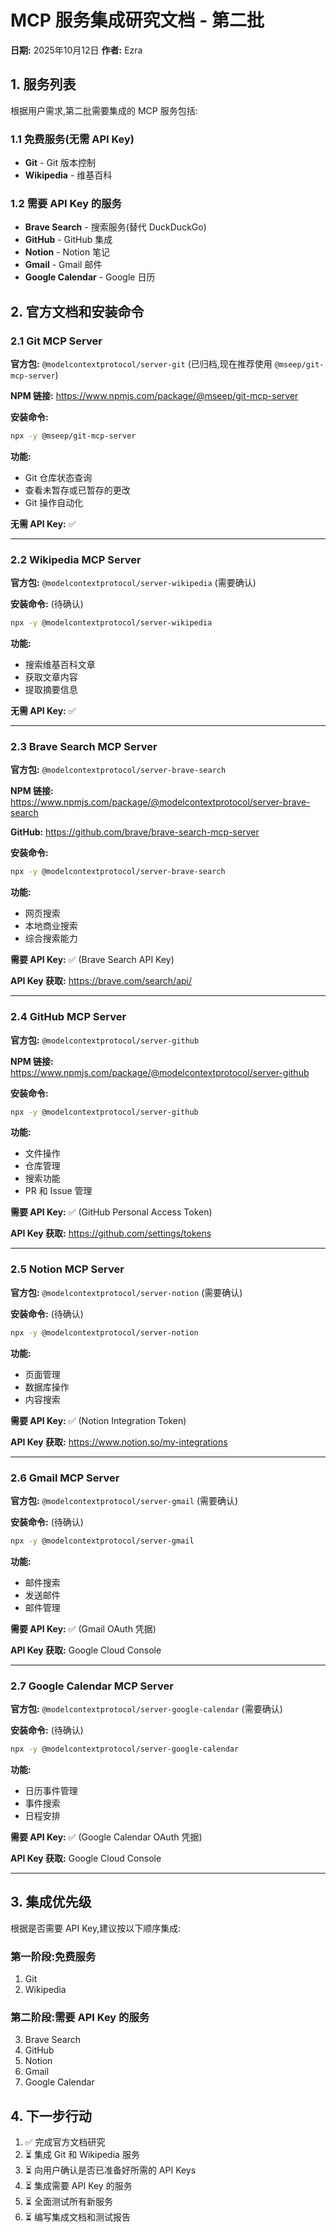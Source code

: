 # MCP 服务集成研究文档 - 第二批

**日期:** 2025年10月12日
**作者:** Ezra

## 1. 服务列表

根据用户需求,第二批需要集成的 MCP 服务包括:

### 1.1 免费服务(无需 API Key)
- **Git** - Git 版本控制
- **Wikipedia** - 维基百科

### 1.2 需要 API Key 的服务
- **Brave Search** - 搜索服务(替代 DuckDuckGo)
- **GitHub** - GitHub 集成
- **Notion** - Notion 笔记
- **Gmail** - Gmail 邮件
- **Google Calendar** - Google 日历

## 2. 官方文档和安装命令

### 2.1 Git MCP Server

**官方包:** `@modelcontextprotocol/server-git` (已归档,现在推荐使用 `@mseep/git-mcp-server`)

**NPM 链接:** https://www.npmjs.com/package/@mseep/git-mcp-server

**安装命令:**
```bash
npx -y @mseep/git-mcp-server
```

**功能:**
- Git 仓库状态查询
- 查看未暂存或已暂存的更改
- Git 操作自动化

**无需 API Key:** ✅

---

### 2.2 Wikipedia MCP Server

**官方包:** `@modelcontextprotocol/server-wikipedia` (需要确认)

**安装命令:** (待确认)
```bash
npx -y @modelcontextprotocol/server-wikipedia
```

**功能:**
- 搜索维基百科文章
- 获取文章内容
- 提取摘要信息

**无需 API Key:** ✅

---

### 2.3 Brave Search MCP Server

**官方包:** `@modelcontextprotocol/server-brave-search`

**NPM 链接:** https://www.npmjs.com/package/@modelcontextprotocol/server-brave-search

**GitHub:** https://github.com/brave/brave-search-mcp-server

**安装命令:**
```bash
npx -y @modelcontextprotocol/server-brave-search
```

**功能:**
- 网页搜索
- 本地商业搜索
- 综合搜索能力

**需要 API Key:** ✅ (Brave Search API Key)

**API Key 获取:** https://brave.com/search/api/

---

### 2.4 GitHub MCP Server

**官方包:** `@modelcontextprotocol/server-github`

**NPM 链接:** https://www.npmjs.com/package/@modelcontextprotocol/server-github

**安装命令:**
```bash
npx -y @modelcontextprotocol/server-github
```

**功能:**
- 文件操作
- 仓库管理
- 搜索功能
- PR 和 Issue 管理

**需要 API Key:** ✅ (GitHub Personal Access Token)

**API Key 获取:** https://github.com/settings/tokens

---

### 2.5 Notion MCP Server

**官方包:** `@modelcontextprotocol/server-notion` (需要确认)

**安装命令:** (待确认)
```bash
npx -y @modelcontextprotocol/server-notion
```

**功能:**
- 页面管理
- 数据库操作
- 内容搜索

**需要 API Key:** ✅ (Notion Integration Token)

**API Key 获取:** https://www.notion.so/my-integrations

---

### 2.6 Gmail MCP Server

**官方包:** `@modelcontextprotocol/server-gmail` (需要确认)

**安装命令:** (待确认)
```bash
npx -y @modelcontextprotocol/server-gmail
```

**功能:**
- 邮件搜索
- 发送邮件
- 邮件管理

**需要 API Key:** ✅ (Gmail OAuth 凭据)

**API Key 获取:** Google Cloud Console

---

### 2.7 Google Calendar MCP Server

**官方包:** `@modelcontextprotocol/server-google-calendar` (需要确认)

**安装命令:** (待确认)
```bash
npx -y @modelcontextprotocol/server-google-calendar
```

**功能:**
- 日历事件管理
- 事件搜索
- 日程安排

**需要 API Key:** ✅ (Google Calendar OAuth 凭据)

**API Key 获取:** Google Cloud Console

---

## 3. 集成优先级

根据是否需要 API Key,建议按以下顺序集成:

### 第一阶段:免费服务
1. Git
2. Wikipedia

### 第二阶段:需要 API Key 的服务
3. Brave Search
4. GitHub
5. Notion
6. Gmail
7. Google Calendar

## 4. 下一步行动

1. ✅ 完成官方文档研究
2. ⏳ 集成 Git 和 Wikipedia 服务
3. ⏳ 向用户确认是否已准备好所需的 API Keys
4. ⏳ 集成需要 API Key 的服务
5. ⏳ 全面测试所有新服务
6. ⏳ 编写集成文档和测试报告

